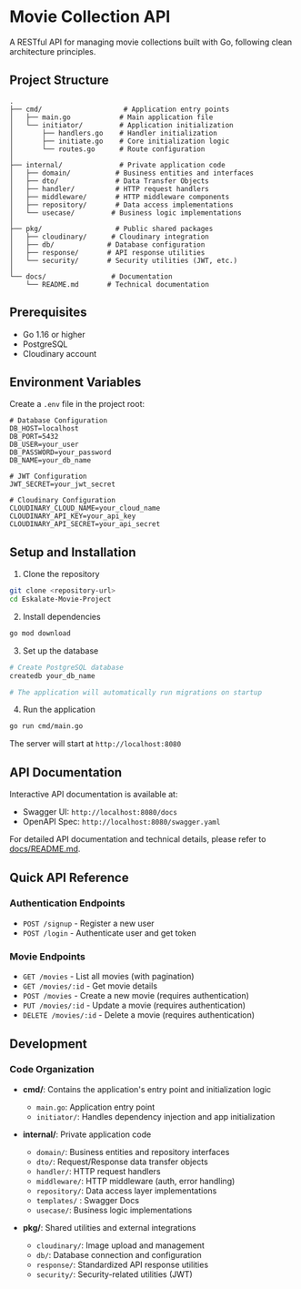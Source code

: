 # Movie Collection API

A RESTful API for managing movie collections built with Go, following clean architecture principles.

## Project Structure

```
.
├── cmd/                    # Application entry points
│   ├── main.go            # Main application file
│   └── initiator/         # Application initialization
│       ├── handlers.go    # Handler initialization
│       ├── initiate.go    # Core initialization logic
│       └── routes.go      # Route configuration
│
├── internal/              # Private application code
│   ├── domain/           # Business entities and interfaces
│   ├── dto/              # Data Transfer Objects
│   ├── handler/          # HTTP request handlers
│   ├── middleware/       # HTTP middleware components
│   ├── repository/       # Data access implementations
│   └── usecase/         # Business logic implementations
│
├── pkg/                  # Public shared packages
│   ├── cloudinary/      # Cloudinary integration
│   ├── db/             # Database configuration
│   ├── response/       # API response utilities
│   └── security/       # Security utilities (JWT, etc.)
│
└── docs/                # Documentation
    └── README.md       # Technical documentation
```

## Prerequisites

- Go 1.16 or higher
- PostgreSQL
- Cloudinary account

## Environment Variables

Create a `.env` file in the project root:

```env
# Database Configuration
DB_HOST=localhost
DB_PORT=5432
DB_USER=your_user
DB_PASSWORD=your_password
DB_NAME=your_db_name

# JWT Configuration
JWT_SECRET=your_jwt_secret

# Cloudinary Configuration
CLOUDINARY_CLOUD_NAME=your_cloud_name
CLOUDINARY_API_KEY=your_api_key
CLOUDINARY_API_SECRET=your_api_secret
```

## Setup and Installation

1. Clone the repository
```bash
git clone <repository-url>
cd Eskalate-Movie-Project
```

2. Install dependencies
```bash
go mod download
```

3. Set up the database
```bash
# Create PostgreSQL database
createdb your_db_name

# The application will automatically run migrations on startup
```

4. Run the application
```bash
go run cmd/main.go
```

The server will start at `http://localhost:8080`

## API Documentation

Interactive API documentation is available at:
- Swagger UI: `http://localhost:8080/docs`
- OpenAPI Spec: `http://localhost:8080/swagger.yaml`

For detailed API documentation and technical details, please refer to [docs/README.md](docs/README.md).

## Quick API Reference

### Authentication Endpoints
- `POST /signup` - Register a new user
- `POST /login` - Authenticate user and get token

### Movie Endpoints
- `GET /movies` - List all movies (with pagination)
- `GET /movies/:id` - Get movie details
- `POST /movies` - Create a new movie (requires authentication)
- `PUT /movies/:id` - Update a movie (requires authentication)
- `DELETE /movies/:id` - Delete a movie (requires authentication)

## Development

### Code Organization

- **cmd/**: Contains the application's entry point and initialization logic
  - `main.go`: Application entry point
  - `initiator/`: Handles dependency injection and app initialization

- **internal/**: Private application code
  - `domain/`: Business entities and repository interfaces
  - `dto/`: Request/Response data transfer objects
  - `handler/`: HTTP request handlers
  - `middleware/`: HTTP middleware (auth, error handling)
  - `repository/`: Data access layer implementations
  - `templates/` : Swagger Docs
  - `usecase/`: Business logic implementations

- **pkg/**: Shared utilities and external integrations
  - `cloudinary/`: Image upload and management
  - `db/`: Database connection and configuration
  - `response/`: Standardized API response utilities
  - `security/`: Security-related utilities (JWT)
